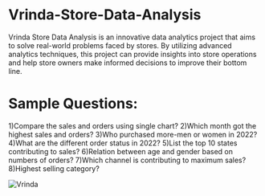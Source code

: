 # Vrinda-Store-Data-Analysis
Vrinda Store Data Analysis is an innovative data analytics project that aims to solve real-world problems faced by stores. By utilizing advanced analytics techniques, this project can provide insights into store operations and help store owners make informed decisions to improve their bottom line.



# Sample Questions:
1)Compare the sales and orders using single chart?
2)Which month got the highest sales and orders?
3)Who purchased more-men or women in 2022?
4)What are the different order status in 2022?
5)List the top 10 states contributing to sales?
6)Relation between age and gender based on numbers of orders?
7)Which channel is contributing to maximum sales?
8)Highest selling category?


![Vrinda](https://user-images.githubusercontent.com/68321164/224757466-43eba9c8-7546-4cc4-b59c-76942dc6a670.PNG)



  
  
  
  
  
  
  
